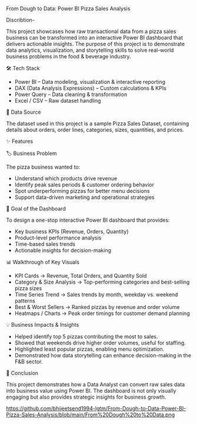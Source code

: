 From Dough to Data: Power BI Pizza Sales Analysis

Discribtion-

This project showcases how raw transactional data from a pizza sales business can be transformed into an interactive Power BI dashboard that delivers actionable insights.
The purpose of this project is to demonstrate data analytics, visualization, and storytelling skills to solve real-world business problems in the food & beverage industry.

🛠️ Tech Stack

* Power BI – Data modeling, visualization & interactive reporting
* DAX (Data Analysis Expressions) – Custom calculations & KPIs
* Power Query – Data cleaning & transformation
* Excel / CSV – Raw dataset handling

 📂 Data Source

The dataset used in this project is a sample Pizza Sales Dataset, containing details about orders, order lines, categories, sizes, quantities, and prices.

✨ Features 

🏷️ Business Problem

The pizza business wanted to:

* Understand which products drive revenue
* Identify peak sales periods & customer ordering behavior
* Spot underperforming pizzas for better menu decisions
* Support data-driven marketing and operational strategies

🎯 Goal of the Dashboard

To design a one-stop interactive Power BI dashboard that provides:

* Key business KPIs (Revenue, Orders, Quantity)
* Product-level performance analysis
* Time-based sales trends
* Actionable insights for decision-making

📊 Walkthrough of Key Visuals

* KPI Cards → Revenue, Total Orders, and Quantity Sold
* Category & Size Analysis → Top-performing categories and best-selling pizza sizes
* Time Series Trend → Sales trends by month, weekday vs. weekend patterns
* Best & Worst Sellers → Ranked pizzas by revenue and order volume
* Heatmaps / Charts → Peak order timings for customer demand planning

💡 Business Impacts & Insights

* Helped identify top 5 pizzas contributing the most to sales.
* Showed that weekends drive higher order volumes, useful for staffing.
* Highlighted least popular pizzas, enabling menu optimization.
* Demonstrated how data storytelling can enhance decision-making in the F\&B sector.

🚀 Conclusion

This project demonstrates how a Data Analyst can convert raw sales data into business value using Power BI. The dashboard is not only visually engaging but also provides strategic insights for business growth.

https://github.com/bhijeetsend1994-lgtm/From-Dough-to-Data-Power-BI-Pizza-Sales-Analysis/blob/main/From%20Dough%20to%20Data.png
